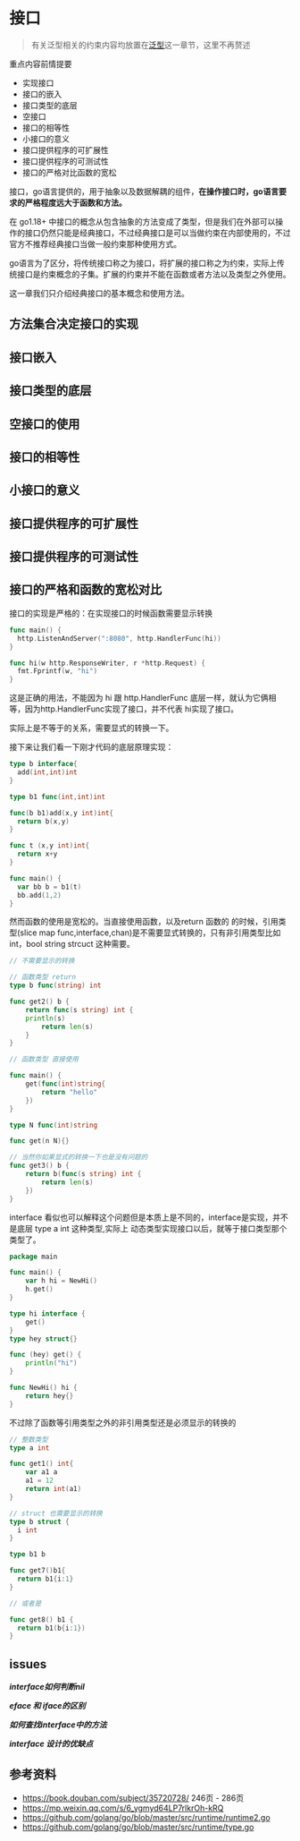 <!--
 * @Author: shgopher shgopher@gmail.com
 * @Date: 2022-11-17 20:40:42
 * @LastEditors: shgopher shgopher@gmail.com
 * @LastEditTime: 2023-04-26 21:47:31
 * @FilePath: /GOFamily/基础/interface/README.md
 * @Description: 
 * 
 * Copyright (c) 2023 by shgopher, All Rights Reserved. 
-->
# 接口
> 有关泛型相关的约束内容均放置在[泛型](../泛型)这一章节，这里不再赘述

重点内容前情提要
- 实现接口
- 接口的嵌入
- 接口类型的底层
- 空接口
- 接口的相等性
- 小接口的意义
- 接口提供程序的可扩展性
- 接口提供程序的可测试性
- 接口的严格对比函数的宽松

接口，go语言提供的，用于抽象以及数据解耦的组件，**在操作接口时，go语言要求的严格程度远大于函数和方法。**

在 go1.18+ 中接口的概念从包含抽象的方法变成了类型，但是我们在外部可以操作的接口仍然只能是经典接口，不过经典接口是可以当做约束在内部使用的，不过官方不推荐经典接口当做一般约束那种使用方式。

go语言为了区分，将传统接口称之为接口，将扩展的接口称之为约束，实际上传统接口是约束概念的子集。扩展的约束并不能在函数或者方法以及类型之外使用。

这一章我们只介绍经典接口的基本概念和使用方法。

## 方法集合决定接口的实现
## 接口嵌入
## 接口类型的底层

## 空接口的使用

## 接口的相等性

## 小接口的意义

## 接口提供程序的可扩展性

## 接口提供程序的可测试性

## 接口的严格和函数的宽松对比

接口的实现是严格的：在实现接口的时候函数需要显示转换

```go
func main() {
  http.ListenAndServer(":8080", http.HandlerFunc(hi))
}

func hi(w http.ResponseWriter, r *http.Request) {
  fmt.Fprintf(w, "hi")
}

```
这是正确的用法，不能因为 hi 跟 http.HandlerFunc 底层一样，就认为它俩相等，因为http.HandlerFunc实现了接口，并不代表 hi实现了接口。

实际上是不等于的关系，需要显式的转换一下。

接下来让我们看一下刚才代码的底层原理实现：

```go
type b interface{
  add(int,int)int
}

type b1 func(int,int)int

func(b b1)add(x,y int)int{
  return b(x,y)
}

func t (x,y int)int{
  return x+y
}

func main() {
  var bb b = b1(t)
  bb.add(1,2)
}
```


然而函数的使用是宽松的。当直接使用函数，以及return 函数的 的时候，引用类型(slice map func,interface,chan)是不需要显式转换的，只有非引用类型比如int，bool string strcuct 这种需要。

```go
// 不需要显示的转换

// 函数类型 return 
type b func(string) int

func get2() b {
	return func(s string) int {
    println(s)
		return len(s)
	}
}

// 函数类型 直接使用

func main() {
	get(func(int)string{
		return "hello"
	})
}

type N func(int)string

func get(n N){}

// 当然你如果显式的转换一下也是没有问题的
func get3() b {
	return b(func(s string) int {
		return len(s)
	})
}
```

interface 看似也可以解释这个问题但是本质上是不同的，interface是实现，并不是底层 type a int 这种类型,实际上 动态类型实现接口以后，就等于接口类型那个类型了。
```go
package main

func main() {
	var h hi = NewHi()
	h.get()
}

type hi interface {
	get()
}
type hey struct{}

func (hey) get() {
	println("hi")
}

func NewHi() hi {
	return hey{}
}


```
不过除了函数等引用类型之外的非引用类型还是必须显示的转换的

```go
// 整数类型
type a int

func get1() int{
	var a1 a
	a1 = 12
	return int(a1)
}

// struct 也需要显示的转换
type b struct {
  i int
}

type b1 b

func get7()b1{
  return b1{i:1}
}

// 或者是

func get8() b1 {
  return b1(b{i:1})
}

```

## issues
***interface如何判断nil***

***eface 和 iface的区别***

***如何查找interface中的方法***

***interface 设计的优缺点***
## 参考资料
- https://book.douban.com/subject/35720728/ 246页 - 286页 
- https://mp.weixin.qq.com/s/6_ygmyd64LP7rlkrOh-kRQ
- https://github.com/golang/go/blob/master/src/runtime/runtime2.go
- https://github.com/golang/go/blob/master/src/runtime/type.go